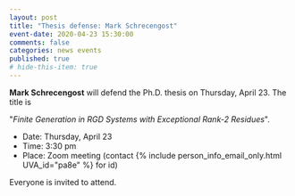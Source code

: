 ```yaml
---
layout: post
title: "Thesis defense: Mark Schrecengost"
event-date: 2020-04-23 15:30:00
comments: false
categories: news events
published: true
# hide-this-item: true
---
```


**Mark Schrecengost** will defend the Ph.D. thesis on Thursday, April 23.
The title is

"_Finite Generation in RGD Systems with Exceptional Rank-2 Residues_".

- Date: Thursday, April 23
- Time: 3:30 pm 
- Place: Zoom meeting (contact {% include person_info_email_only.html UVA_id="pa8e" %} for id)

Everyone is invited to attend.
